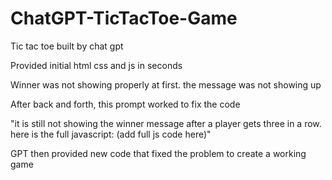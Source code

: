 # ChatGPT-TicTacToe-Game

Tic tac toe built by chat gpt

Provided initial html css and js in seconds

Winner was not showing properly at first. the message was not showing up

After back and forth, this prompt worked to fix the code

"it is still not showing the winner message after a player gets three in a row. here is the full javascript: (add full js code here)"

GPT then provided new code that fixed the problem to create a working game

